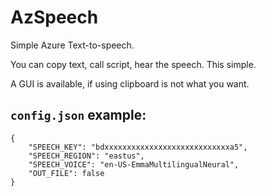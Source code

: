 # AzSpeech

Simple Azure Text-to-speech.

You can copy text, call script, hear the speech. This simple.

A GUI is available, if using clipboard is not what you want.

## `config.json` example:

    {
        "SPEECH_KEY": "bdxxxxxxxxxxxxxxxxxxxxxxxxxxxxa5",
        "SPEECH_REGION": "eastus",
        "SPEECH_VOICE": "en-US-EmmaMultilingualNeural",
        "OUT_FILE": false
    }
